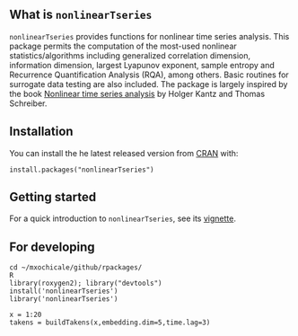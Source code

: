 ## What is `nonlinearTseries`
`nonlinearTseries` provides functions for nonlinear time series analysis. This package permits the computation of the most-used nonlinear statistics/algorithms including generalized correlation dimension, information dimension, largest Lyapunov exponent, sample entropy and Recurrence Quantification Analysis (RQA), among others. Basic routines for surrogate data testing are also included. The package is largely inspired by the book [Nonlinear time series analysis](https://www.amazon.com/Nonlinear-Time-Analysis-Holger-Kantz/dp/0521529026) by Holger Kantz and Thomas Schreiber.

## Installation
You can install the he latest released version from
[CRAN](https://cran.r-project.org/web/packages/nonlinearTseries/index.html) with:

```
install.packages("nonlinearTseries")
```

## Getting started
For a quick introduction to `nonlinearTseries`, see its
[vignette](https://cran.r-project.org/web/packages/nonlinearTseries/vignettes/nonlinearTseries_quickstart.html).




## For developing

```
cd ~/mxochicale/github/rpackages/
R
library(roxygen2); library("devtools")
install('nonlinearTseries')
library('nonlinearTseries')
```

```
x = 1:20
takens = buildTakens(x,embedding.dim=5,time.lag=3)
```
